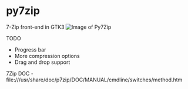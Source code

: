 # py7zip
7-Zip front-end in GTK3
![Image of Py7Zip](https://i.imgur.com/MzFH7Rb.png)


TODO
* Progress bar
* More compression options
* Drag and drop support

7Zip DOC - file:///usr/share/doc/p7zip/DOC/MANUAL/cmdline/switches/method.htm
